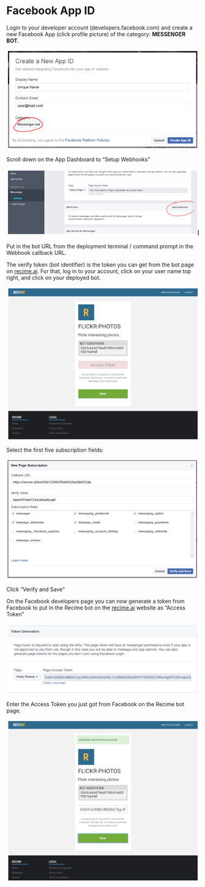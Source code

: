 # Facebook App ID

Login to your developer account (developers.facebook.com) and create a new Facebook App (click profile picture) of the category: **MESSENGER BOT**. 


![](create-new-app.png)


Scroll down on the App Dashboard to “Setup Webhooks”

![](setup-webhook.png)


Put in the bot URL from the deployment terminal / command prompt in the Webhook callback URL.

The verify token (bot identifier) is the token you can get from the bot page on [recime.ai](https://recime.ai). For that, log in to your account, click on your user name top right, and click on your deployed bot. 

![](bot-detail.png)

Select the first five subscription fields:

![](subscription-field.png)

Click “Verify and Save”


On the Facebook developers page you can now generate a token from Facebook to put in the Recime bot on the [recime.ai](https://recime.ai) website as “Access Token” 

![](token-generation.png)

Enter the Access Token you just got from Facebook on the Recime bot page.


![](accesstoken-update.png)

